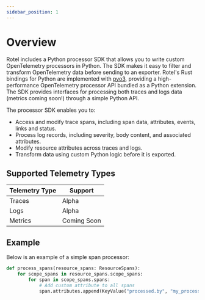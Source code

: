 ```yaml
---
sidebar_position: 1
---
```


# Overview

Rotel includes a Python processor SDK that allows you to write custom OpenTelemetry processors in Python. The SDK makes it easy to filter and transform OpenTelemetry data 
before sending to an exporter. Rotel's Rust bindings for Python are implemented with [pyo3](https://github.com/pyo3/pyo3), providing a high-performance OpenTelemetry processor API bundled as a Python extension. The SDK provides interfaces for processing both traces and logs data (metrics coming soon!) through a simple
Python API.

The processor SDK enables you to:

- Access and modify trace spans, including span data, attributes, events, links and status.
- Process log records, including severity, body content, and associated attributes.
- Modify resource attributes across traces and logs.
- Transform data using custom Python logic before it is exported.

## Supported Telemetry Types

| Telemetry Type | Support     |
|----------------|-------------|
| Traces         | Alpha       |
| Logs           | Alpha       |
| Metrics        | Coming Soon |

## Example

Below is an example of a simple span processor:

```python
def process_spans(resource_spans: ResourceSpans):
    for scope_spans in resource_spans.scope_spans:
        for span in scope_spans.spans:
            # Add custom attribute to all spans
            span.attributes.append(KeyValue("processed.by", "my_processor"))
```
